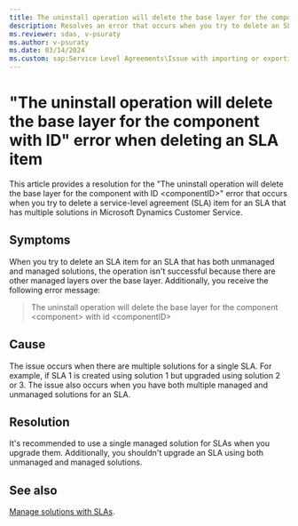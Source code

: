 ```yaml
---
title: The uninstall operation will delete the base layer for the component
description: Resolves an error that occurs when you try to delete an SLA item for an SLA with multiple solutions in Microsoft Dynamics Customer Service.
ms.reviewer: sdas, v-psuraty
ms.author: v-psuraty
ms.date: 03/14/2024
ms.custom: sap:Service Level Agreements\Issue with importing or exporting or upgrading SLA
---
```

# "The uninstall operation will delete the base layer for the component with ID" error when deleting an SLA item

This article provides a resolution for the "The uninstall operation will delete the base layer for the component with ID \<componentID>" error that occurs when you try to delete a service-level agreement (SLA) item for an SLA that has multiple solutions in Microsoft Dynamics Customer Service.

## Symptoms

When you try to delete an SLA item for an SLA that has both unmanaged and managed solutions, the operation isn't successful because there are other managed layers over the base layer. Additionally, you receive the following error message:

> The uninstall operation will delete the base layer for the component \<component> with id \<componentID>

## Cause

The issue occurs when there are multiple solutions for a single SLA. For example, if SLA 1 is created using solution 1 but upgraded using solution 2 or 3. The issue also occurs when you have both multiple managed and unmanaged solutions for an SLA.

## Resolution

It's recommended to use a single managed solution for SLAs when you upgrade them. Additionally, you shouldn't upgrade an SLA using both unmanaged and managed solutions.

## See also

[Manage solutions with SLAs](/dynamics365/customer-service/administer/manage-solution).
